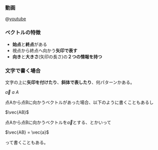 ### 動画
@[youtube](DY3Idame6V4)

### ベクトルの特徴

- **始点**と**終点**がある
- 視点から終点へ向かう**矢印で表す**
- **向き**と**大きさ**(矢印の長さ)の**２つの情報を持つ**


### 文字で書く場合

文字の上に**矢印を付けたり**、**斜体で表したり**、何パターンかある。

$\vec{a}$ $a$ $A$

点Aから点Bに向かうベクトルがあった場合、以下のように書くこともあるし

$\vec{AB}$

点Aから点Bに向かうベクトルを$\vec{a}$とする、とかいって

$\vec{AB} = \vec{a}$ 

って書くこともある。